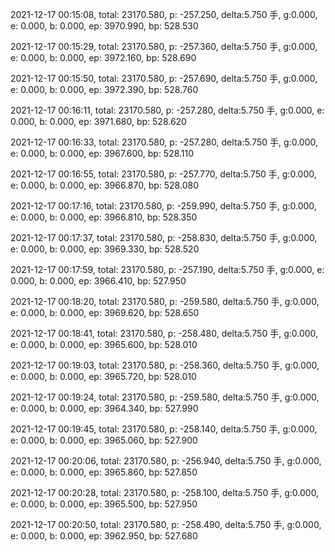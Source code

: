 2021-12-17 00:15:08, total: 23170.580, p: -257.250, delta:5.750 手, g:0.000, e: 0.000, b: 0.000, ep: 3970.990, bp: 528.530

2021-12-17 00:15:29, total: 23170.580, p: -257.360, delta:5.750 手, g:0.000, e: 0.000, b: 0.000, ep: 3972.160, bp: 528.690

2021-12-17 00:15:50, total: 23170.580, p: -257.690, delta:5.750 手, g:0.000, e: 0.000, b: 0.000, ep: 3972.390, bp: 528.760

2021-12-17 00:16:11, total: 23170.580, p: -257.280, delta:5.750 手, g:0.000, e: 0.000, b: 0.000, ep: 3971.680, bp: 528.620

2021-12-17 00:16:33, total: 23170.580, p: -257.280, delta:5.750 手, g:0.000, e: 0.000, b: 0.000, ep: 3967.600, bp: 528.110

2021-12-17 00:16:55, total: 23170.580, p: -257.770, delta:5.750 手, g:0.000, e: 0.000, b: 0.000, ep: 3966.870, bp: 528.080

2021-12-17 00:17:16, total: 23170.580, p: -259.990, delta:5.750 手, g:0.000, e: 0.000, b: 0.000, ep: 3966.810, bp: 528.350

2021-12-17 00:17:37, total: 23170.580, p: -258.830, delta:5.750 手, g:0.000, e: 0.000, b: 0.000, ep: 3969.330, bp: 528.520

2021-12-17 00:17:59, total: 23170.580, p: -257.190, delta:5.750 手, g:0.000, e: 0.000, b: 0.000, ep: 3966.410, bp: 527.950

2021-12-17 00:18:20, total: 23170.580, p: -259.580, delta:5.750 手, g:0.000, e: 0.000, b: 0.000, ep: 3969.620, bp: 528.650

2021-12-17 00:18:41, total: 23170.580, p: -258.480, delta:5.750 手, g:0.000, e: 0.000, b: 0.000, ep: 3965.600, bp: 528.010

2021-12-17 00:19:03, total: 23170.580, p: -258.360, delta:5.750 手, g:0.000, e: 0.000, b: 0.000, ep: 3965.720, bp: 528.010

2021-12-17 00:19:24, total: 23170.580, p: -259.580, delta:5.750 手, g:0.000, e: 0.000, b: 0.000, ep: 3964.340, bp: 527.990

2021-12-17 00:19:45, total: 23170.580, p: -258.140, delta:5.750 手, g:0.000, e: 0.000, b: 0.000, ep: 3965.060, bp: 527.900

2021-12-17 00:20:06, total: 23170.580, p: -256.940, delta:5.750 手, g:0.000, e: 0.000, b: 0.000, ep: 3965.860, bp: 527.850

2021-12-17 00:20:28, total: 23170.580, p: -258.100, delta:5.750 手, g:0.000, e: 0.000, b: 0.000, ep: 3965.500, bp: 527.950

2021-12-17 00:20:50, total: 23170.580, p: -258.490, delta:5.750 手, g:0.000, e: 0.000, b: 0.000, ep: 3962.950, bp: 527.680